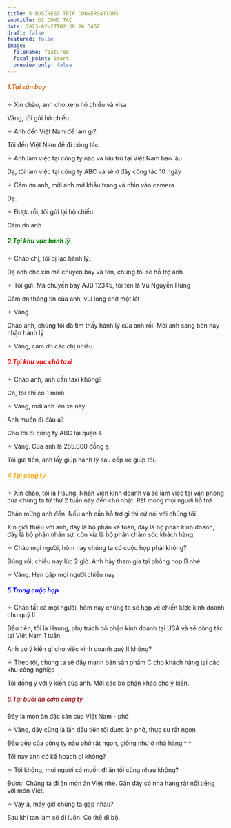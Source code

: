 ```yaml
---
title: 6 BUSINESS TRIP CONVERSATIONS
subtitle: ĐI CÔNG TÁC
date: 2023-02-27T02:30:26.345Z
draft: false
featured: false
image:
  filename: featured
  focal_point: Smart
  preview_only: false
---
```



<h5 style="color:chocolate;"> 1.Tại sân bay</h5>

<p> ✧ Xin chào, anh cho xem hộ chiếu và visa</p>
Vâng, tôi gửi hộ chiếu</p>
<p> ✧ Anh đến Việt Nam để làm gì?</p>
Tôi đến Việt Nam để đi công tác</p>
<p> ✧ Anh làm việc tại công ty nào và lưu trú tại Việt Nam bao lâu</p>
Dạ, tôi làm việc tại công ty ABC và sẽ ở đây công tác 10 ngày</p>
<p> ✧ Cảm ơn anh, mời anh mở khẩu trang và nhìn vào camera</p>
Dạ. </p>
<p> ✧ Được rồi, tôi gửi lại hộ chiếu</p>
Cảm ơn anh</p>

<h5 style="color:green;">2.Tại khu vực hành lý</h5>

<p> ✧ Chào chị, tôi bị lạc hành lý. </p>
Dạ anh cho xin mã chuyên bay và tên, chúng tôi sẽ hỗ trợ anh</p>
<p> ✧ Tôi gửi. Mã chuyến bay AJB 12345, tôi tên là Vũ Nguyễn Hưng</p>
Cảm ơn thông tin của anh, vui lòng chờ một lát</p>
<p> ✧ Vâng</p>
Chào anh, chúng tôi đã tìm thấy hành lý của anh rồi. Mời anh sang bên này nhận hành lý</p>
<p> ✧ Vâng, cảm ơn các chị nhiều</p>

<h5 style="color:RED;"> 3.Tại khu vực chờ taxi</h5>

<p> ✧ Chào anh, anh cần taxi không?</p>
Có, tôi chỉ có 1 mình</p>
<p> ✧ Vâng, mời anh lên xe này</p>
Anh muốn đi đâu ạ?</p>
Cho tôi đi công ty ABC tại quận 4</p>
<p> ✧ Vâng. Của anh là 255.000 đồng ạ. </p>
Tôi gửi tiền, anh lấy giúp hành lý sau cốp xe giúp tôi.</p>

<h5 style="color:ORANGE;">4.Tại công ty</h5>

<p> ✧ Xin chào, tôi là Hsung. Nhân viên kinh doanh và sẽ làm việc tại văn phòng của chúng ta từ thứ 2 tuần này đến chủ nhật. Rất mong mọi người hỗ trợ</p>
Chào mừng anh đến. Nếu anh cần hỗ trợ gì thì cứ nói với chúng tôi. </p>
Xin giới thiệu với anh, đây là bộ phận kế toán, đây là bộ phận kinh doanh, đây là bộ phận nhân sự, còn kia là bộ phận chăm sóc khách hàng. </p>
<p> ✧ Chào mọi người, hôm nay chúng ta có cuộc họp phải không?</p>
Đúng rồi, chiều nay lúc 2 giờ. Anh hãy tham gia tại phòng họp B nhé</p>
<p> ✧ Vâng. Hẹn gặp mọi người chiều nay</p>

<h5 style="color:BLUE;">5.Trong cuộc họp</h5>

<p> ✧ Chào tất cả mọi người, hôm nay chúng ta sẽ họp về chiến lược kinh doanh cho quý II</p>
Đầu tiên, tôi là Hsung, phụ trách bộ phận kinh doanh tại USA và sẽ công tác tại Việt Nam 1 tuần. </p>
Anh có ý kiến gì cho việc kinh doanh quý II không?</p>

<p> ✧ Theo tôi, chúng ta sẽ đẩy mạnh bán sản phẩm C cho khách hàng tại các khu công nghiệp</p>
Tôi đồng ý với ý kiến của anh. Mời các bộ phận khác cho ý kiến.</p>

<h5 style="color:Brown;"> 6.Tại buổi ăn cơm công ty</h5>

Đây là món ăn đặc sản của Việt Nam - phở</p>

<p> ✧ Vâng, đây cũng là lần đầu tiên tôi được ăn phở, thực sự rất ngon</p>
Đầu bếp của công ty nấu phở rất ngon, giống như ở nhà hàng  ^ ^</p>
Tối nay anh có kế hoạch gì không?</p>
<p> ✧ Tôi không, mọi người có muốn đi ăn tối cùng nhau không?</p>
Được. Chúng ta đi ăn món ăn Việt nhé. Gần đây có nhà hàng rất nổi tiếng với món Việt.</p>
<p> ✧ Vậy à, mấy giờ chúng ta gặp nhau?</p>
Sau khi tan làm sẽ đi luôn. Có thể đi bộ. </p>